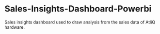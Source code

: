 # Sales-Insights-Dashboard-Powerbi
Sales insights dashboard used to draw analysis from the sales data of AtliQ hardware.
